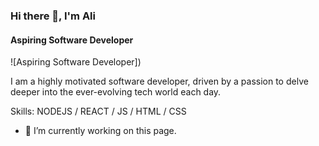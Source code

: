 ### Hi there 👋, I'm Ali 
#### Aspiring Software Developer
![Aspiring Software Developer])

I am a highly motivated software developer, driven by a passion to delve deeper into the ever-evolving tech world each day.

Skills: NODEJS / REACT / JS / HTML / CSS

- 🔭 I’m currently working on this page. 




